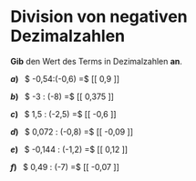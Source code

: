<!--
version:  0.0.1

language: de

@style
main > *:not(:last-child) {
  margin-bottom: 3rem;
}

input {
    text-align: center;
}

.flex-container {
    display: flex;
    flex-wrap: wrap;
    align-items: stretch;
    gap: 20px;
}

.flex-child {
    flex: 1;
    min-width: 350px;
    margin-right: 20px;
}

@media (max-width: 400px) {
    .flex-child {
        flex: 100%;
        margin-right: 0;
    }
}
@end

formula: \carry   \textcolor{red}{\scriptsize #1}
formula: \digit   \rlap{\carry{#1}}\phantom{#2}#2
formula: \permil  \text{‰}

import: https://raw.githubusercontent.com/LiaTemplates/Tikz-Jax/main/README.md

script: https://cdn.jsdelivr.net/gh/LiaTemplates/Tikz-Jax@main/dist/index.js


tags: Division, Negative Zahlen, Dezimalzahlen, leicht, niedrig, Angeben

comment: Dividiere negative Dezimalzahlen im Kopf.

author: Martin Lommatzsch

-->




# Division von negativen Dezimalzahlen

**Gib** den Wert des Terms in Dezimalzahlen **an**.

<section class="flex-container">

<div class="flex-child">

__$a)\;\;$__ $ -0,54:(-0,6) =$ [[  0,9  ]]

</div> 
<div class="flex-child">

__$b)\;\;$__ $ -3 : (-8) =$ [[  0,375  ]]

</div> 
<div class="flex-child">

__$c)\;\;$__ $ 1,5 : (-2,5) =$ [[  -0,6  ]]

</div> 
<div class="flex-child">

__$d)\;\;$__ $ 0,072 : (-0,8) =$ [[  -0,09  ]]

</div> 
<div class="flex-child">

__$e)\;\;$__ $ -0,144 : (-1,2) =$ [[  0,12  ]]

</div> 
<div class="flex-child">

__$f)\;\;$__ $ 0,49 : (-7) =$ [[  -0,07  ]]

</div> 
</section>





